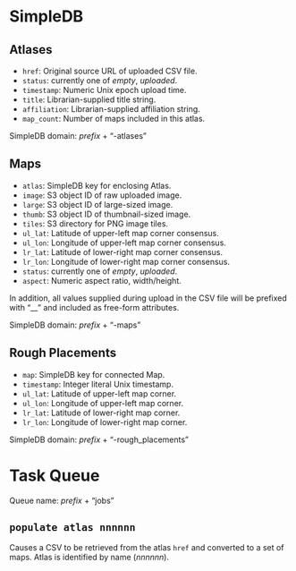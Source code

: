 SimpleDB
========

Atlases
-------

 * `href`: Original source URL of uploaded CSV file.
 * `status`: currently one of *empty*, *uploaded*.
 * `timestamp`: Numeric Unix epoch upload time.
 * `title`: Librarian-supplied title string.
 * `affiliation`: Librarian-supplied affiliation string.
 * `map_count`: Number of maps included in this atlas.

SimpleDB domain: *prefix* + “-atlases”

Maps
----

 * `atlas`: SimpleDB key for enclosing Atlas.
 * `image`: S3 object ID of raw uploaded image.
 * `large`: S3 object ID of large-sized image.
 * `thumb`: S3 object ID of thumbnail-sized image.
 * `tiles`: S3 directory for PNG image tiles.
 * `ul_lat`: Latitude of upper-left map corner consensus.
 * `ul_lon`: Longitude of upper-left map corner consensus.
 * `lr_lat`: Latitude of lower-right map corner consensus.
 * `lr_lon`: Longitude of lower-right map corner consensus.
 * `status`: currently one of *empty*, *uploaded*.
 * `aspect`: Numeric aspect ratio, width/height.

In addition, all values supplied during upload in the CSV file will be prefixed
with “__” and included as free-form attributes.

SimpleDB domain: *prefix* + “-maps”

Rough Placements
----------------

 * `map`: SimpleDB key for connected Map.
 * `timestamp`: Integer literal Unix timestamp.
 * `ul_lat`: Latitude of upper-left map corner.
 * `ul_lon`: Longitude of upper-left map corner.
 * `lr_lat`: Latitude of lower-right map corner.
 * `lr_lon`: Longitude of lower-right map corner.

SimpleDB domain: *prefix* + “-rough_placements”

Task Queue
==========

Queue name: *prefix* + “jobs”

`populate atlas nnnnnn`
-------------------------------

Causes a CSV to be retrieved from the atlas `href` and converted to a set of
maps. Atlas is identified by name (*nnnnnn*).

